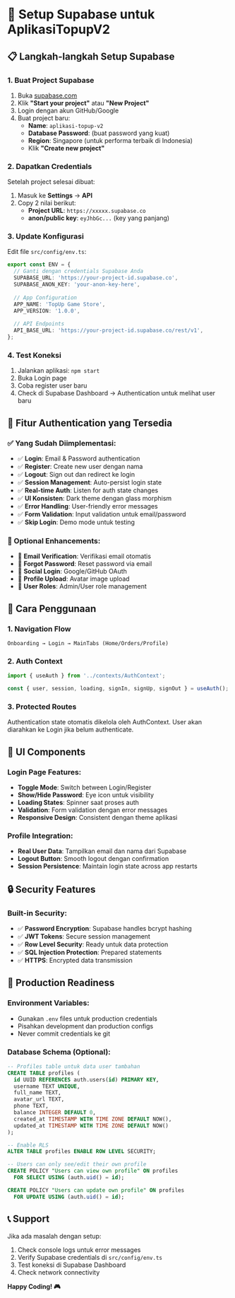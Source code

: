 # 🚀 Setup Supabase untuk AplikasiTopupV2

## 📋 Langkah-langkah Setup Supabase

### 1. Buat Project Supabase
1. Buka [supabase.com](https://supabase.com)
2. Klik **"Start your project"** atau **"New Project"**
3. Login dengan akun GitHub/Google
4. Buat project baru:
   - **Name**: `aplikasi-topup-v2`
   - **Database Password**: (buat password yang kuat)
   - **Region**: Singapore (untuk performa terbaik di Indonesia)
   - Klik **"Create new project"**

### 2. Dapatkan Credentials
Setelah project selesai dibuat:
1. Masuk ke **Settings** → **API**
2. Copy 2 nilai berikut:
   - **Project URL**: `https://xxxxx.supabase.co`
   - **anon/public key**: `eyJhbGc...` (key yang panjang)

### 3. Update Konfigurasi
Edit file `src/config/env.ts`:

```typescript
export const ENV = {
  // Ganti dengan credentials Supabase Anda
  SUPABASE_URL: 'https://your-project-id.supabase.co',
  SUPABASE_ANON_KEY: 'your-anon-key-here',
  
  // App Configuration
  APP_NAME: 'TopUp Game Store',
  APP_VERSION: '1.0.0',
  
  // API Endpoints
  API_BASE_URL: 'https://your-project-id.supabase.co/rest/v1',
};
```

### 4. Test Koneksi
1. Jalankan aplikasi: `npm start`
2. Buka Login page
3. Coba register user baru
4. Check di Supabase Dashboard → Authentication untuk melihat user baru

## 🎯 Fitur Authentication yang Tersedia

### ✅ Yang Sudah Diimplementasi:
- ✅ **Login**: Email & Password authentication
- ✅ **Register**: Create new user dengan nama
- ✅ **Logout**: Sign out dan redirect ke login
- ✅ **Session Management**: Auto-persist login state
- ✅ **Real-time Auth**: Listen for auth state changes
- ✅ **UI Konsisten**: Dark theme dengan glass morphism
- ✅ **Error Handling**: User-friendly error messages
- ✅ **Form Validation**: Input validation untuk email/password
- ✅ **Skip Login**: Demo mode untuk testing

### 🔧 Optional Enhancements:
- 🔲 **Email Verification**: Verifikasi email otomatis
- 🔲 **Forgot Password**: Reset password via email
- 🔲 **Social Login**: Google/GitHub OAuth
- 🔲 **Profile Upload**: Avatar image upload
- 🔲 **User Roles**: Admin/User role management

## 📱 Cara Penggunaan

### 1. Navigation Flow
```
Onboarding → Login → MainTabs (Home/Orders/Profile)
```

### 2. Auth Context
```typescript
import { useAuth } from '../contexts/AuthContext';

const { user, session, loading, signIn, signUp, signOut } = useAuth();
```

### 3. Protected Routes
Authentication state otomatis dikelola oleh AuthContext. User akan diarahkan ke Login jika belum authenticate.

## 🎨 UI Components

### Login Page Features:
- **Toggle Mode**: Switch between Login/Register
- **Show/Hide Password**: Eye icon untuk visibility
- **Loading States**: Spinner saat proses auth
- **Validation**: Form validation dengan error messages
- **Responsive Design**: Consistent dengan theme aplikasi

### Profile Integration:
- **Real User Data**: Tampilkan email dan nama dari Supabase
- **Logout Button**: Smooth logout dengan confirmation
- **Session Persistence**: Maintain login state across app restarts

## 🔒 Security Features

### Built-in Security:
- ✅ **Password Encryption**: Supabase handles bcrypt hashing
- ✅ **JWT Tokens**: Secure session management
- ✅ **Row Level Security**: Ready untuk data protection
- ✅ **SQL Injection Protection**: Prepared statements
- ✅ **HTTPS**: Encrypted data transmission

## 🚀 Production Readiness

### Environment Variables:
- Gunakan `.env` files untuk production credentials
- Pisahkan development dan production configs
- Never commit credentials ke git

### Database Schema (Optional):
```sql
-- Profiles table untuk data user tambahan
CREATE TABLE profiles (
  id UUID REFERENCES auth.users(id) PRIMARY KEY,
  username TEXT UNIQUE,
  full_name TEXT,
  avatar_url TEXT,
  phone TEXT,
  balance INTEGER DEFAULT 0,
  created_at TIMESTAMP WITH TIME ZONE DEFAULT NOW(),
  updated_at TIMESTAMP WITH TIME ZONE DEFAULT NOW()
);

-- Enable RLS
ALTER TABLE profiles ENABLE ROW LEVEL SECURITY;

-- Users can only see/edit their own profile
CREATE POLICY "Users can view own profile" ON profiles
  FOR SELECT USING (auth.uid() = id);

CREATE POLICY "Users can update own profile" ON profiles
  FOR UPDATE USING (auth.uid() = id);
```

## 📞 Support

Jika ada masalah dengan setup:
1. Check console logs untuk error messages
2. Verify Supabase credentials di `src/config/env.ts`
3. Test koneksi di Supabase Dashboard
4. Check network connectivity

**Happy Coding! 🎮** 